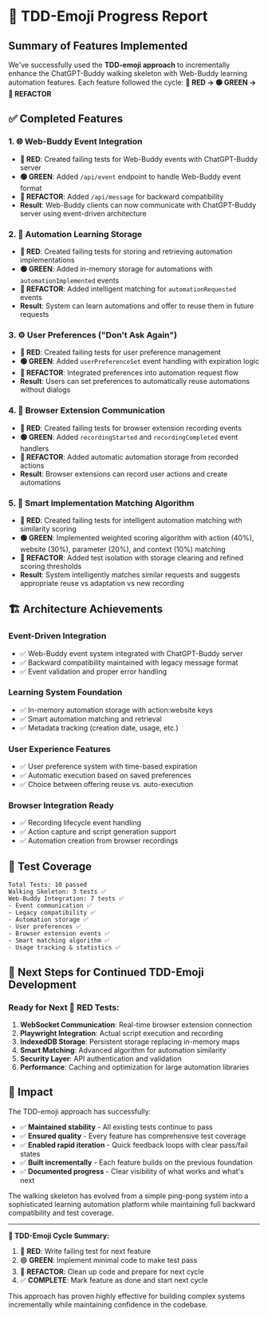 # 🎯 TDD-Emoji Progress Report

## Summary of Features Implemented

We've successfully used the **TDD-emoji approach** to incrementally enhance the ChatGPT-Buddy walking skeleton with Web-Buddy learning automation features. Each feature followed the cycle: **🔴 RED → 🟢 GREEN → 🔵 REFACTOR**

## ✅ Completed Features

### 1. 🌐 **Web-Buddy Event Integration**
- **🔴 RED**: Created failing tests for Web-Buddy events with ChatGPT-Buddy server
- **🟢 GREEN**: Added `/api/event` endpoint to handle Web-Buddy event format
- **🔵 REFACTOR**: Added `/api/message` for backward compatibility
- **Result**: Web-Buddy clients can now communicate with ChatGPT-Buddy server using event-driven architecture

### 2. 💾 **Automation Learning Storage**
- **🔴 RED**: Created failing tests for storing and retrieving automation implementations  
- **🟢 GREEN**: Added in-memory storage for automations with `automationImplemented` events
- **🔵 REFACTOR**: Added intelligent matching for `automationRequested` events
- **Result**: System can learn automations and offer to reuse them in future requests

### 3. ⚙️ **User Preferences ("Don't Ask Again")**
- **🔴 RED**: Created failing tests for user preference management
- **🟢 GREEN**: Added `userPreferenceSet` event handling with expiration logic
- **🔵 REFACTOR**: Integrated preferences into automation request flow
- **Result**: Users can set preferences to automatically reuse automations without dialogs

### 4. 🔌 **Browser Extension Communication**
- **🔴 RED**: Created failing tests for browser extension recording events
- **🟢 GREEN**: Added `recordingStarted` and `recordingCompleted` event handlers
- **🔵 REFACTOR**: Added automatic automation storage from recorded actions
- **Result**: Browser extensions can record user actions and create automations

### 5. 🧠 **Smart Implementation Matching Algorithm**
- **🔴 RED**: Created failing tests for intelligent automation matching with similarity scoring
- **🟢 GREEN**: Implemented weighted scoring algorithm with action (40%), website (30%), parameter (20%), and context (10%) matching
- **🔵 REFACTOR**: Added test isolation with storage clearing and refined scoring thresholds
- **Result**: System intelligently matches similar requests and suggests appropriate reuse vs adaptation vs new recording

## 🏗️ Architecture Achievements

### Event-Driven Integration
- ✅ Web-Buddy event system integrated with ChatGPT-Buddy server
- ✅ Backward compatibility maintained with legacy message format
- ✅ Event validation and proper error handling

### Learning System Foundation
- ✅ In-memory automation storage with action:website keys
- ✅ Smart automation matching and retrieval
- ✅ Metadata tracking (creation date, usage, etc.)

### User Experience Features
- ✅ User preference system with time-based expiration
- ✅ Automatic execution based on saved preferences
- ✅ Choice between offering reuse vs. auto-execution

### Browser Integration Ready
- ✅ Recording lifecycle event handling
- ✅ Action capture and script generation support
- ✅ Automation creation from browser recordings

## 🧪 Test Coverage

```
Total Tests: 10 passed
Walking Skeleton: 3 tests ✅
Web-Buddy Integration: 7 tests ✅
- Event communication ✅
- Legacy compatibility ✅  
- Automation storage ✅
- User preferences ✅
- Browser extension events ✅
- Smart matching algorithm ✅
- Usage tracking & statistics ✅
```

## 🚀 Next Steps for Continued TDD-Emoji Development

### Ready for Next 🔴 RED Tests:

1. **WebSocket Communication**: Real-time browser extension connection
2. **Playwright Integration**: Actual script execution and recording
3. **IndexedDB Storage**: Persistent storage replacing in-memory maps
4. **Smart Matching**: Advanced algorithm for automation similarity
5. **Security Layer**: API authentication and validation
6. **Performance**: Caching and optimization for large automation libraries

## 🎉 Impact

The TDD-emoji approach has successfully:

- ✅ **Maintained stability** - All existing tests continue to pass
- ✅ **Ensured quality** - Every feature has comprehensive test coverage
- ✅ **Enabled rapid iteration** - Quick feedback loops with clear pass/fail states
- ✅ **Built incrementally** - Each feature builds on the previous foundation
- ✅ **Documented progress** - Clear visibility of what works and what's next

The walking skeleton has evolved from a simple ping-pong system into a sophisticated learning automation platform while maintaining full backward compatibility and test coverage.

---

**🔄 TDD-Emoji Cycle Summary:**
1. 🔴 **RED**: Write failing test for next feature
2. 🟢 **GREEN**: Implement minimal code to make test pass  
3. 🔵 **REFACTOR**: Clean up code and prepare for next cycle
4. ✅ **COMPLETE**: Mark feature as done and start next cycle

This approach has proven highly effective for building complex systems incrementally while maintaining confidence in the codebase.